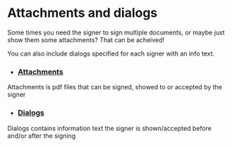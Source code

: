 # Attachments and dialogs

Some times you need the signer to sign multiple documents, or maybe just show them some attachments? That can be acheived! 

You can also include dialogs specified for each signer with an info text.

* ### [Attachments](/signature/attachments-and-dialogs/attachments.md)

Attachments is pdf files that can be signed, showed to or accepted by the signer

* ### [Dialogs](/signature/attachments-and-dialogs/dialogs.md)

Dialogs contains information text the signer is shown/accepted before and/or after the signing

